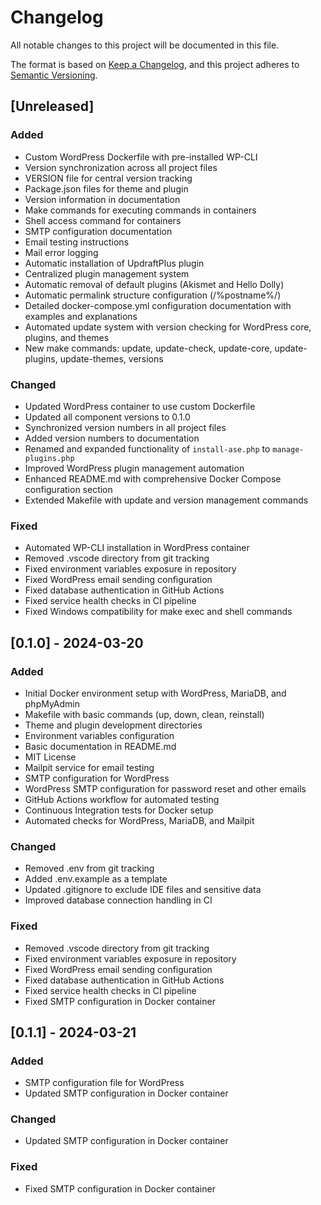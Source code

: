 # Changelog
All notable changes to this project will be documented in this file.

The format is based on [Keep a Changelog](https://keepachangelog.com/en/1.0.0/),
and this project adheres to [Semantic Versioning](https://semver.org/spec/v2.0.0.html).

## [Unreleased]

### Added
- Custom WordPress Dockerfile with pre-installed WP-CLI
- Version synchronization across all project files
- VERSION file for central version tracking
- Package.json files for theme and plugin
- Version information in documentation
- Make commands for executing commands in containers
- Shell access command for containers
- SMTP configuration documentation
- Email testing instructions
- Mail error logging
- Automatic installation of UpdraftPlus plugin
- Centralized plugin management system
- Automatic removal of default plugins (Akismet and Hello Dolly)
- Automatic permalink structure configuration (/%postname%/)
- Detailed docker-compose.yml configuration documentation with examples and explanations
- Automated update system with version checking for WordPress core, plugins, and themes
- New make commands: update, update-check, update-core, update-plugins, update-themes, versions

### Changed
- Updated WordPress container to use custom Dockerfile
- Updated all component versions to 0.1.0
- Synchronized version numbers in all project files
- Added version numbers to documentation
- Renamed and expanded functionality of `install-ase.php` to `manage-plugins.php`
- Improved WordPress plugin management automation
- Enhanced README.md with comprehensive Docker Compose configuration section
- Extended Makefile with update and version management commands

### Fixed
- Automated WP-CLI installation in WordPress container
- Removed .vscode directory from git tracking
- Fixed environment variables exposure in repository
- Fixed WordPress email sending configuration
- Fixed database authentication in GitHub Actions
- Fixed service health checks in CI pipeline
- Fixed Windows compatibility for make exec and shell commands

## [0.1.0] - 2024-03-20
### Added
- Initial Docker environment setup with WordPress, MariaDB, and phpMyAdmin
- Makefile with basic commands (up, down, clean, reinstall)
- Theme and plugin development directories
- Environment variables configuration
- Basic documentation in README.md
- MIT License
- Mailpit service for email testing
- SMTP configuration for WordPress
- WordPress SMTP configuration for password reset and other emails
- GitHub Actions workflow for automated testing
- Continuous Integration tests for Docker setup
- Automated checks for WordPress, MariaDB, and Mailpit

### Changed
- Removed .env from git tracking
- Added .env.example as a template
- Updated .gitignore to exclude IDE files and sensitive data
- Improved database connection handling in CI

### Fixed
- Removed .vscode directory from git tracking
- Fixed environment variables exposure in repository
- Fixed WordPress email sending configuration
- Fixed database authentication in GitHub Actions
- Fixed service health checks in CI pipeline
- Fixed SMTP configuration in Docker container

## [0.1.1] - 2024-03-21
### Added
- SMTP configuration file for WordPress
- Updated SMTP configuration in Docker container

### Changed
- Updated SMTP configuration in Docker container

### Fixed
- Fixed SMTP configuration in Docker container 